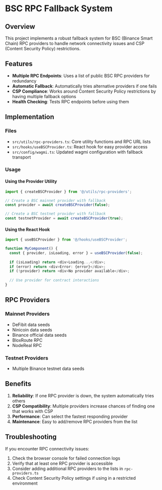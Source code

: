 # BSC RPC Fallback System

## Overview

This project implements a robust fallback system for BSC (Binance Smart Chain) RPC providers to handle network connectivity issues and CSP (Content Security Policy) restrictions.

## Features

- **Multiple RPC Endpoints**: Uses a list of public BSC RPC providers for redundancy
- **Automatic Fallback**: Automatically tries alternative providers if one fails
- **CSP Compliance**: Works around Content Security Policy restrictions by having multiple fallback options
- **Health Checking**: Tests RPC endpoints before using them

## Implementation

### Files

- `src/utils/rpc-providers.ts`: Core utility functions and RPC URL lists
- `src/hooks/useBSCProvider.ts`: React hook for easy provider access
- `src/config/wagmi.ts`: Updated wagmi configuration with fallback transport

### Usage

#### Using the Provider Utility
```typescript
import { createBSCProvider } from '@/utils/rpc-providers';

// Create a BSC mainnet provider with fallback
const provider = await createBSCProvider(false);

// Create a BSC testnet provider with fallback  
const testnetProvider = await createBSCProvider(true);
```

#### Using the React Hook
```typescript
import { useBSCProvider } from '@/hooks/useBSCProvider';

function MyComponent() {
  const { provider, isLoading, error } = useBSCProvider(false);
  
  if (isLoading) return <div>Loading...</div>;
  if (error) return <div>Error: {error}</div>;
  if (!provider) return <div>No provider available</div>;
  
  // Use provider for contract interactions
}
```

## RPC Providers

### Mainnet Providers
- DeFibit data seeds
- Ninicoin data seeds  
- Binance official data seeds
- BloxRoute RPC
- NodeReal RPC

### Testnet Providers
- Multiple Binance testnet data seeds

## Benefits

1. **Reliability**: If one RPC provider is down, the system automatically tries others
2. **CSP Compatibility**: Multiple providers increase chances of finding one that works with CSP
3. **Performance**: Can select the fastest responding provider
4. **Maintenance**: Easy to add/remove RPC providers from the list

## Troubleshooting

If you encounter RPC connectivity issues:

1. Check the browser console for failed connection logs
2. Verify that at least one RPC provider is accessible
3. Consider adding additional RPC providers to the lists in `rpc-providers.ts`
4. Check Content Security Policy settings if using in a restricted environment 